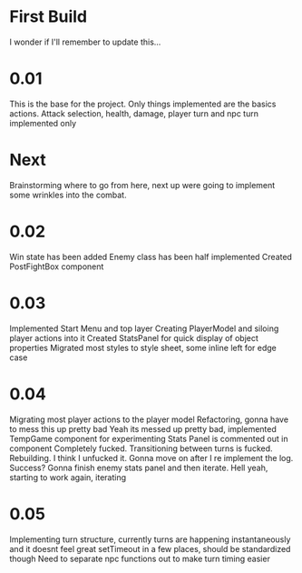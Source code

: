 # First Build
I wonder if I'll remember to update this...

# 0.01
This is the base for the project. Only things implemented are the basics actions.
Attack selection, health, damage, player turn and npc turn implemented only

# Next
Brainstorming where to go from here, next up were going to implement some wrinkles into the combat.

# 0.02
Win state has been added
Enemy class has been half implemented
Created PostFightBox component

# 0.03
Implemented Start Menu and top layer
Creating PlayerModel and siloing player actions into it
Created StatsPanel for quick display of object properties
Migrated most styles to style sheet, some inline left for edge case

# 0.04
Migrating most player actions to the player model
Refactoring, gonna have to mess this up pretty bad
Yeah its messed up pretty bad, implemented TempGame component for experimenting
Stats Panel is commented out in component
Completely fucked. Transitioning between turns is fucked. Rebuilding.
I think I unfucked it. Gonna move on after I re implement the log.
Success? Gonna finish enemy stats panel and then iterate.
Hell yeah, starting to work again, iterating

# 0.05 
Implementing turn structure, currently turns are happening instantaneously and it doesnt feel great
setTimeout in a few places, should be standardized though
Need to separate npc functions out to make turn timing easier
